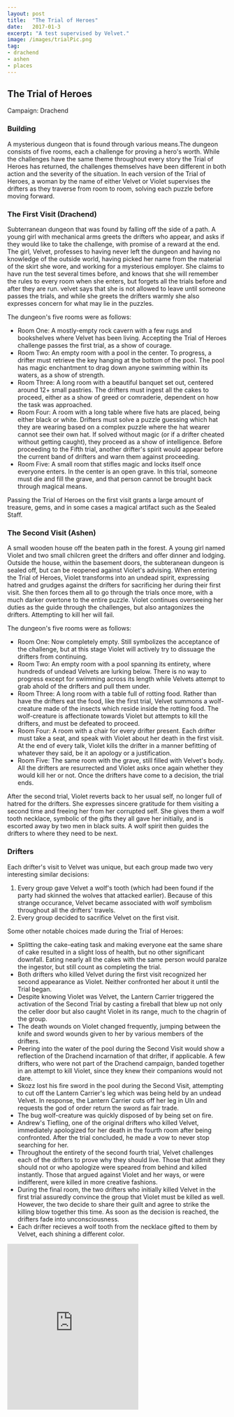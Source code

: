 ```yaml
---
layout: post
title:  "The Trial of Heroes"
date:   2017-01-3
excerpt: "A test supervised by Velvet."
image: /images/trialPic.png
tag:
- drachend
- ashen
- places 
---
```


## The Trial of Heroes
Campaign: Drachend

### Building
A mysterious dungeon that is found through various means.The dungeon consists of five rooms, each a challenge for proving a hero's worth. While the challenges have the same theme throughout every story the Trial of Heroes has returned, the challenges themselves have been different in both action and the severity of the situation. In each version of the Trial of Heroes, a woman by the name of either Velvet or Violet supervises the drifters as they traverse from room to room, solving each puzzle before moving forward.

### The First Visit (Drachend)
Subterranean dungeon that was found by falling off the side of a path. A young girl with mechanical arms greets the drifters who appear, and asks if they would like to take the challenge, with promise of a reward at the end. The girl, Velvet, professes to having never left the dungeon and having no knowledge of the outside world, having picked her name from the material of the skirt she wore, and working for a mysterious employer. She claims to have run the test several times before, and knows that she will remember the rules to every room when she enters, but forgets all the trials before and after they are run. velvet says that she is not allowed to leave until someone passes the trials, and while she greets the drifters warmly she also expresses concern for what may lie in the puzzles.

The dungeon's five rooms were as follows:
- Room One: A mostly-empty rock cavern with a few rugs and bookshelves where Velvet has been living. Accepting the Trial of Heroes challenge passes the first trial, as a show of courage.
- Room Two: An empty room with a pool in the center. To progress, a drifter must retrieve the key hanging at the bottom of the pool. The pool has magic enchantment to drag down anyone swimming within its waters, as a show of strength.
- Room Three: A long room with a beautiful banquet set out, centered around 12+ small pastries. The drifters must ingest all the cakes to proceed, either as a show of greed or comraderie, dependent on how the task was approached.
- Room Four: A room with a long table where five hats are placed, being either black or white. Drifters must solve a puzzle guessing which hat they are wearing based on a complex puzzle where the hat wearer cannot see their own hat. If solved without magic (or if a drifter cheated without getting caught), they proceed as a show of intelligence. Before proceeding to the Fifth trial, another drifter's spirit would appear before the current band of drifters and warn them against proceeding.
- Room Five: A small room that stifles magic and locks itself once everyone enters. In the center is an open grave. In this trial, someone must die and fill the grave, and that person cannot be brought back through magical means.

Passing the Trial of Heroes on the first visit grants a large amount of treasure, gems, and in some cases a magical artifact such as the Sealed Staff.

### The Second Visit (Ashen)
A small wooden house off the beaten path in the forest. A young girl named Violet and two small chilcren greet the drifters and offer dinner and lodging. Outside the house, within the basement doors, the subteranean dungeon is sealed off, but can be reopened against Violet's advising. When entering the Trial of Heroes, Violet transforms into an undead spirit, expressing hatred and grudges against the drifters for sacrificing her during their first visit. She then forces them all to go through the trials once more, with a much darker overtone to the entire puzzle. Violet continues overseeing her duties as the guide through the challenges, but also antagonizes the drifters. Attempting to kill her will fail.

The dungeon's five rooms were as follows:
- Room One: Now completely empty. Still symbolizes the acceptance of the challenge, but at this stage Violet will actively try to dissuage the drifters from continuing.
- Room Two: An empty room with a pool spanning its entirety, where hundreds of undead Velvets are lurking below. There is no way to progress except for swimming across its length while Velvets attempt to grab ahold of the drifters and pull them under.
- Room Three: A long room with a table full of rotting food. Rather than have the drifters eat the food, like the first trial, Velvet summons a wolf-creature made of the insects which reside inside the rotting food. The wolf-creature is affectionate towards Violet but attempts to kill the drifters, and must be defeated to proceed.
- Room Four: A room with a chair for every drifter present. Each drifter must take a seat, and speak with Violet about her death in the first visit. At the end of every talk, Violet kills the drifter in a manner befitting of whatever they said, be it an apology or a justification.
- Room Five: The same room with the grave, still filled with Velvet's body. All the drifters are resurrected and Violet asks once again whether they would kill her or not. Once the drifters have come to a decision, the trial ends.

After the second trial, Violet reverts back to her usual self, no longer full of hatred for the drifters. She expresses sincere gratitude for them visiting a second time and freeing her from her corrupted self. She gives them a wolf tooth necklace, symbolic of the gifts they all gave her initially, and is escorted away by two men in black suits. A wolf spirit then guides the drifters to where they need to be next.

### Drifters
Each drifter's visit to Velvet was unique, but each group made two very interesting similar decisions:
1. Every group gave Velvet a wolf's tooth (which had been found if the party had skinned the wolves that attacked earlier). Because of this strange occurance, Velvet became associated with wolf symbolism throughout all the drifters' travels.
2. Every group decided to sacrifice Velvet on the first visit. 

Some other notable choices made during the Trial of Heroes:
- Splitting the cake-eating task and making everyone eat the same share of cake resulted in a slight loss of health, but no other significant downfall. Eating nearly all the cakes with the same person would paralze the ingestor, but still count as completing the trial.
- Both drifters who killed Velvet during the first visit recognized her second appearance as Violet. Neither confronted her about it until the Trial began.
- Despite knowing Violet was Velvet, the Lantern Carrier triggered the activation of the Second Trial by casting a fireball that blew up not only the celler door but also caught Violet in its range, much to the chagrin of the group.
- The death wounds on Violet changed frequently, jumping between the knife and sword wounds given to her by various members of the drifters.
- Peering into the water of the pool during the Second Visit would show a reflection of the Drachend incarnation of that drifter, if applicable. A few drifters, who were not part of the Drachend campaign, banded together in an attempt to kill Violet, since they knew their companions would not dare.
- Skozz lost his fire sword in the pool during the Second Visit, attempting to cut off the Lantern Carrier's leg which was being held by an undead Velvet. In response, the Lantern Carrier cuts off her leg in Uln and requests the god of order return the sword as fair trade.
- The bug wolf-creature was quickly disposed of by being set on fire.
- Andrew's Tiefling, one of the original drifters who killed Velvet, immediately apologized for her death in the fourth room after being confronted. After the trial concluded, he made a vow to never stop searching for her. 
- Throughout the entirety of the second fourth trial, Velvet challenges each of the drifters to prove why they should live. Those that admit they should not or who apologize were speared from behind and killed instantly. Those that argued against Violet and her ways, or were indifferent, were killed in more creative fashions.
- During the final room, the two drifters who initially killed Velvet in the first trial assuredly convince the group that Violet must be killed as well. However, the two decide to share their guilt and agree to strike the killing blow together this time. As soon as the decision is reached, the drifters fade into unconsciousness.
- Each drifter recieves a wolf tooth from the necklace gifted to them by Velvet, each shining a different color.

<iframe src="https://open.spotify.com/embed/user/isittooshortornotavailable/playlist/3WtDmICWBepn46Tbpm7zqW" width="300" height="380" frameborder="0" allowtransparency="true" allow="encrypted-media"></iframe>

